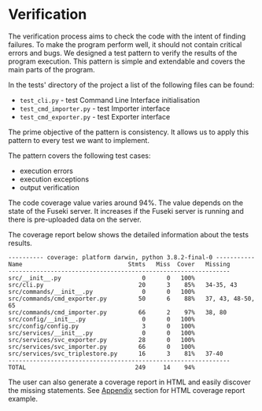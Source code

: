 # Verification

The verification process aims to check the code with the intent of finding failures. To make the program perform well, it should not contain critical errors and bugs. We designed a test pattern to verify the results of the program execution. This pattern is simple and extendable and covers the main parts of the program.

In the tests' directory of the project a list of the following files can be found:

* `test_cli.py` - test Command Line Interface initialisation
* `test_cmd_importer.py` - test Importer interface
* `test_cmd_exporter.py` - test Exporter interface

The prime objective of the pattern is consistency. It allows us to apply this pattern to every test we want to implement.

The pattern covers the following test cases:

* execution errors
* execution exceptions
* output verification

The code coverage value varies around 94%. The value depends on the state of the Fuseki server. It increases if the Fuseki server is running and there is pre-uploaded data on the server.

The coverage report below shows the detailed information about the tests results.

```{.shell caption="Coverage report"}
---------- coverage: platform darwin, python 3.8.2-final-0 -----------
Name                              Stmts   Miss  Cover   Missing
---------------------------------------------------------------
src/__init__.py                       0      0   100%
src/cli.py                           20      3    85%   34-35, 43
src/commands/__init__.py              0      0   100%
src/commands/cmd_exporter.py         50      6    88%   37, 43, 48-50, 65
src/commands/cmd_importer.py         66      2    97%   38, 80
src/config/__init__.py                0      0   100%
src/config/config.py                  3      0   100%
src/services/__init__.py              0      0   100%
src/services/svc_exporter.py         28      0   100%
src/services/svc_importer.py         66      0   100%
src/services/svc_triplestore.py      16      3    81%   37-40
---------------------------------------------------------------
TOTAL                               249     14    94%
```

The user can also generate a coverage report in HTML and easily discover the missing statements. See [Appendix](#appendix) section for HTML coverage report example.